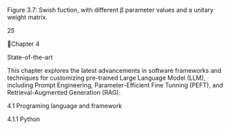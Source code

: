 Figure 3.7: Swish fuction, with different β parameter values and a unitary weight matrix.

25

Chapter 4

State-of-the-art

This chapter explores the latest advancements in software frameworks and techniques for
customizing pre-trained Large Language Model (LLM), including Prompt Engineering,
Parameter-Efficient Fine Tunning (PEFT), and Retrieval-Augmented Generation (RAG).

4.1 Programing language and framework

4.1.1 Python